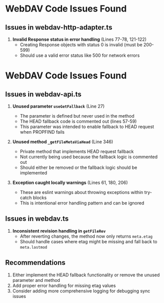 # WebDAV Code Issues Found

## Issues in webdav-http-adapter.ts

1. **Invalid Response status in error handling** (Lines 77-78, 121-122)
   - Creating Response objects with status 0 is invalid (must be 200-599)
   - Should use a valid error status like 500 for network errors

# WebDAV Code Issues Found

## Issues in webdav-api.ts

1. **Unused parameter `useGetFallback`** (Line 27)

   - The parameter is defined but never used in the method
   - The HEAD fallback code is commented out (lines 57-59)
   - This parameter was intended to enable fallback to HEAD request when PROPFIND fails

2. **Unused method `_getFileMetaViaHead`** (Line 346)

   - Private method that implements HEAD request fallback
   - Not currently being used because the fallback logic is commented out
   - Should either be removed or the fallback logic should be implemented

3. **Exception caught locally warnings** (Lines 61, 180, 206)
   - These are eslint warnings about throwing exceptions within try-catch blocks
   - This is intentional error handling pattern and can be ignored

## Issues in webdav.ts

1. **Inconsistent revision handling in `getFileRev`**
   - After reverting changes, the method now only returns `meta.etag`
   - Should handle cases where etag might be missing and fall back to `meta.lastmod`

## Recommendations

1. Either implement the HEAD fallback functionality or remove the unused parameter and method
2. Add proper error handling for missing etag values
3. Consider adding more comprehensive logging for debugging sync issues
